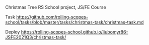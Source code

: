 Christmas Tree
RS School project, JS/FE Course

Task
https://github.com/rolling-scopes-school/tasks/blob/master/tasks/christmas-task/christmas-task.md

Deploy
https://rolling-scopes-school.github.io/liubomyr86-JSFE2021Q3/christmas-task/
